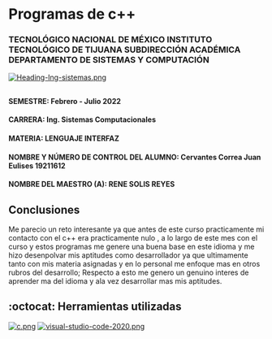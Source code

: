 # Programas de c++

###                     TECNOLÓGICO NACIONAL DE MÉXICO INSTITUTO TECNOLÓGICO DE TIJUANA  SUBDIRECCIÓN ACADÉMICA  DEPARTAMENTO DE SISTEMAS Y COMPUTACIÓN 
   [![Heading-Ing-sistemas.png](https://i.postimg.cc/T1LWgvdh/Heading-Ing-sistemas.png)](https://postimg.cc/T5xwvSWX)

## 
####                                                                       SEMESTRE:  Febrero - Julio 2022

 ####                                                                       CARRERA:  Ing. Sistemas Computacionales

 ####                                                                       MATERIA: LENGUAJE INTERFAZ

  ####                                                NOMBRE Y NÚMERO DE CONTROL DEL ALUMNO:  Cervantes Correa Juan Eulises	19211612

  ####                                                                       NOMBRE DEL MAESTRO (A):  RENE SOLIS REYES




## Conclusiones

Me parecio un reto interesante ya que antes de este curso practicamente mi contacto con el c++ era practicamente nulo , a lo largo de este mes con el curso y estos programas me genere una buena base en este idioma y me hizo desenpolvar mis aptitudes como desarrollador ya que ultimamente tanto con mis materia asignadas y en lo personal me enfoque mas en otros rubros del desarrollo; Respecto a esto me genero un genuino interes de aprender ma del idioma y ala vez desarrollar mas mis aptitudes.


## :octocat: Herramientas utilizadas


[![c.png](https://i.postimg.cc/kXWcDzTf/c.png)](https://postimg.cc/7fY7Ws82)
[![visual-studio-code-2020.png](https://i.postimg.cc/vBPW5v52/visual-studio-code-2020.png)](https://postimg.cc/HcycgXZb)
